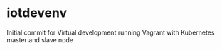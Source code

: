 # iotdevenv
Initial commit for Virtual development running Vagrant with Kubernetes master and slave node
